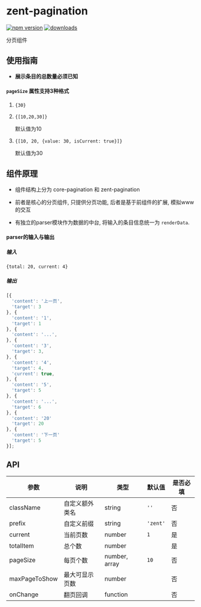 # zent-pagination

[![npm version](https://img.shields.io/npm/v/zent-pagination.svg?style=flat)](https://www.npmjs.com/package/zent-pagination) [![downloads](https://img.shields.io/npm/dt/zent-pagination.svg)](https://www.npmjs.com/package/zent-pagination)

分页组件

## 使用指南

-   **展示条目的总数量必须已知**

#### `pageSize` 属性支持3种格式

1.  `{30}`

2.  `{[10,20,30]}`

    默认值为10

3.  `{[10, 20, {value: 30, isCurrent: true}]}`

    默认值为30

## 组件原理

-   组件结构上分为 core-pagination 和 zent-pagination

-   前者是核心的分页组件, 只提供分页功能, 后者是基于前组件的扩展, 模拟www的交互

-   有独立的parser模块作为数据的中台, 将输入的条目信息统一为 `renderData`.

#### parser的输入与输出

##### 输入

`{total: 20, current: 4}`

##### 输出

```javascript
[{
  'content': '上一页',
  'target': 3
}, {
  'content': '1',
  'target': 1
}, {
  'content': '...',
}, {
  'content': '3',
  'target': 3,
}, {
  'content': '4',
  'target': 4,
  'current': true,
}, {
  'content': '5',
  'target': 5
}, {
  'content': '...',
  'target': 6
}, {
  'content': '20'
  'target': 20
}, {
  'content': '下一页'
  'target': 5
}];
```

## API

| 参数            | 说明      | 类型            | 默认值      | 是否必填 |
| ------------- | ------- | ------------- | -------- | ---- |
| className     | 自定义额外类名 | string        | `''`     | 否    |
| prefix        | 自定义前缀   | string        | `'zent'` | 否    |
| current       | 当前页数    | number        | `1`      | 是    |
| totalItem     | 总个数     | number        |          | 是    |
| pageSize      | 每页个数    | number, array | `10`     | 否    |
| maxPageToShow | 最大可显示页数 | number        |          | 否    |
| onChange      | 翻页回调    | function      |          | 否    |
